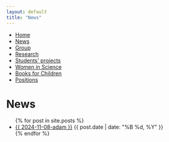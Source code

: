 ```yaml
---
layout: default
title: "News"
---
```


<nav>
  <ul>
    <li><a href="{{ site.baseurl }}/">Home</a></li>
    <li><a href="{{ site.baseurl }}/news/">News</a></li>
    <li><a href="{{ site.baseurl }}/group/">Group</a></li>
    <li><a href="{{ site.baseurl }}/research/">Research</a></li>
    <li><a href="{{ site.baseurl }}/Students' projects/">Students' projects</a></li>
    <li><a href="{{ site.baseurl }}/women-in-science/">Women in Science</a></li>
    <li><a href="{{ site.baseurl }}/books-for-children/">Books for Children</a></li>
    <li><a href="{{ site.baseurl }}/positions/">Positions</a></li>
  </ul>
</nav>

<h1>News</h1>
<ul>
  {% for post in site.posts %}
    <li>
      <a href="{{ post.url | prepend: site.baseurl }}">{{ 2024-11-08-adam }}</a>
      <span>{{ post.date | date: "%B %d, %Y" }}</span>
    </li>
  {% endfor %}
</ul>
